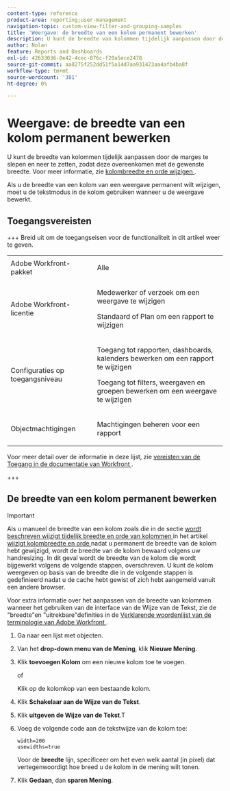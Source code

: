 ```yaml
---
content-type: reference
product-area: reporting;user-management
navigation-topic: custom-view-filter-and-grouping-samples
title: 'Weergave: de breedte van een kolom permanent bewerken'
description: U kunt de breedte van kolommen tijdelijk aanpassen door de marges te slepen en neer te zetten, zodat deze overeenkomen met de gewenste breedte. Zie Kolombreedte en -volgorde wijzigen voor meer informatie.
author: Nolan
feature: Reports and Dashboards
exl-id: 42633036-8e42-4cec-876c-f20a5ece2478
source-git-commit: aa8275f252dd51f5a14d7aa931423aa4afb4ba8f
workflow-type: tm+mt
source-wordcount: '381'
ht-degree: 0%

---
```


# Weergave: de breedte van een kolom permanent bewerken

<!-- Audited: 11/2024 -->

U kunt de breedte van kolommen tijdelijk aanpassen door de marges te slepen en neer te zetten, zodat deze overeenkomen met de gewenste breedte. Voor meer informatie, zie [ kolombreedte en orde wijzigen ](../../../reports-and-dashboards/reports/reporting-elements/modify-column-width-order.md).

Als u de breedte van een kolom van een weergave permanent wilt wijzigen, moet u de tekstmodus in de kolom gebruiken wanneer u de weergave bewerkt.

## Toegangsvereisten

+++ Breid uit om de toegangseisen voor de functionaliteit in dit artikel weer te geven.

<table style="table-layout:auto"> 
 <col> 
 <col> 
 <tbody> 
  <tr> 
   <td role="rowheader">Adobe Workfront-pakket</td> 
   <td> <p>Alle</p> </td> 
  </tr> 
  <tr> 
   <td role="rowheader">Adobe Workfront-licentie</td> 
   <td> 
   <p>Medewerker of verzoek om een weergave te wijzigen </p>
   <p>Standaard of Plan om een rapport te wijzigen</p>
  </tr> 
  <tr> 
   <td role="rowheader">Configuraties op toegangsniveau</td> 
   <td> <p>Toegang tot rapporten, dashboards, kalenders bewerken om een rapport te wijzigen</p> <p>Toegang tot filters, weergaven en groepen bewerken om een weergave te wijzigen</p> </td> 
  </tr> 
  <tr> 
   <td role="rowheader">Objectmachtigingen</td> 
   <td> <p>Machtigingen beheren voor een rapport</p>  </td> 
  </tr> 
 </tbody> 
</table>

Voor meer detail over de informatie in deze lijst, zie [ vereisten van de Toegang in de documentatie van Workfront ](/help/quicksilver/administration-and-setup/add-users/access-levels-and-object-permissions/access-level-requirements-in-documentation.md).

+++

## De breedte van een kolom permanent bewerken

>[!IMPORTANT]
>
>Als u manueel de breedte van een kolom zoals die in de sectie [ wordt beschreven wijzigt tijdelijk breedte en orde van kolommen ](/help/quicksilver/reports-and-dashboards/reports/reporting-elements/modify-column-width-order.md#modify-width-and-order-of-columns-temporarily) in het artikel [ wijzigt kolombreedte en orde ](../../../reports-and-dashboards/reports/reporting-elements/modify-column-width-order.md) nadat u permanent de breedte van de kolom hebt gewijzigd, wordt de breedte van de kolom bewaard volgens uw handresizing. In dit geval wordt de breedte van de kolom die wordt bijgewerkt volgens de volgende stappen, overschreven. U kunt de kolom weergeven op basis van de breedte die in de volgende stappen is gedefinieerd nadat u de cache hebt gewist of zich hebt aangemeld vanuit een andere browser.
>
>Voor extra informatie over het aanpassen van de breedte van kolommen wanneer het gebruiken van de interface van de Wijze van de Tekst, zie de &quot;breedte&quot;en &quot;uitrekbare&quot;definities in de [ Verklarende woordenlijst van de terminologie van Adobe Workfront ](../../../workfront-basics/navigate-workfront/workfront-navigation/workfront-terminology-glossary.md).

1. Ga naar een lijst met objecten.
1. Van het **drop-down menu van de Mening**, klik **Nieuwe Mening**.

1. Klik **toevoegen Kolom** om een nieuwe kolom toe te voegen.

   of

   Klik op de kolomkop van een bestaande kolom.

1. Klik **Schakelaar aan de Wijze van de Tekst**.
1. Klik **uitgeven de Wijze van de Tekst**.T
1. Voeg de volgende code aan de tekstwijze van de kolom toe:

   ```
   width=200
   usewidths=true
   ```

   Voor de **breedte** lijn, specificeer om het even welk aantal (in pixel) dat vertegenwoordigt hoe breed u de kolom in de mening wilt tonen.

1. Klik **Gedaan**, dan **sparen Mening**.


